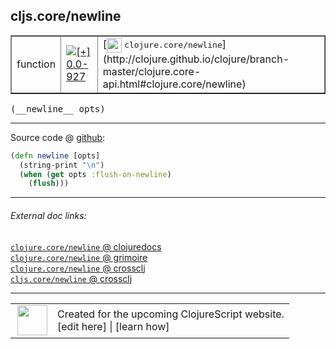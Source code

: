 ## cljs.core/newline



 <table border="1">
<tr>
<td>function</td>
<td><a href="https://github.com/cljsinfo/cljs-api-docs/tree/0.0-927"><img valign="middle" alt="[+] 0.0-927" title="Added in 0.0-927" src="https://img.shields.io/badge/+-0.0--927-lightgrey.svg"></a> </td>
<td>
[<img height="24px" valign="middle" src="http://i.imgur.com/1GjPKvB.png"> <samp>clojure.core/newline</samp>](http://clojure.github.io/clojure/branch-master/clojure.core-api.html#clojure.core/newline)
</td>
</tr>
</table>


 <samp>
(__newline__ opts)<br>
</samp>

---







Source code @ [github](https://github.com/clojure/clojurescript/blob/r2411/src/cljs/cljs/core.cljs#L8100-L8103):

```clj
(defn newline [opts]
  (string-print "\n")
  (when (get opts :flush-on-newline)
    (flush)))
```

<!--
Repo - tag - source tree - lines:

 <pre>
clojurescript @ r2411
└── src
    └── cljs
        └── cljs
            └── <ins>[core.cljs:8100-8103](https://github.com/clojure/clojurescript/blob/r2411/src/cljs/cljs/core.cljs#L8100-L8103)</ins>
</pre>

-->

---



###### External doc links:

[`clojure.core/newline` @ clojuredocs](http://clojuredocs.org/clojure.core/newline)<br>
[`clojure.core/newline` @ grimoire](http://conj.io/store/v1/org.clojure/clojure/1.7.0-beta3/clj/clojure.core/newline/)<br>
[`clojure.core/newline` @ crossclj](http://crossclj.info/fun/clojure.core/newline.html)<br>
[`cljs.core/newline` @ crossclj](http://crossclj.info/fun/cljs.core.cljs/newline.html)<br>

---

 <table>
<tr><td>
<img valign="middle" align="right" width="48px" src="http://i.imgur.com/Hi20huC.png">
</td><td>
Created for the upcoming ClojureScript website.<br>
[edit here] | [learn how]
</td></tr></table>

[edit here]:https://github.com/cljsinfo/cljs-api-docs/blob/master/cljsdoc/cljs.core/newline.cljsdoc
[learn how]:https://github.com/cljsinfo/cljs-api-docs/wiki/cljsdoc-files

<!--

This information was too distracting to show to readers, but I'll leave it
commented here since it is helpful to:

- pretty-print the data used to generate this document
- and show how to retrieve that data



The API data for this symbol:

```clj
{:ns "cljs.core",
 :name "newline",
 :signature ["[opts]"],
 :history [["+" "0.0-927"]],
 :type "function",
 :full-name-encode "cljs.core/newline",
 :source {:code "(defn newline [opts]\n  (string-print \"\\n\")\n  (when (get opts :flush-on-newline)\n    (flush)))",
          :title "Source code",
          :repo "clojurescript",
          :tag "r2411",
          :filename "src/cljs/cljs/core.cljs",
          :lines [8100 8103]},
 :full-name "cljs.core/newline",
 :clj-symbol "clojure.core/newline"}

```

Retrieve the API data for this symbol:

```clj
;; from Clojure REPL
(require '[clojure.edn :as edn])
(-> (slurp "https://raw.githubusercontent.com/cljsinfo/cljs-api-docs/catalog/cljs-api.edn")
    (edn/read-string)
    (get-in [:symbols "cljs.core/newline"]))
```

-->
